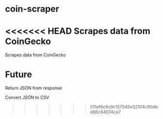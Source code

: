 # coin-scraper
<<<<<<< HEAD
Scrapes data from CoinGecko
=======
Scrapes data from CoinGecko

# Future
Return JSON from response

Convert JSON to CSV
>>>>>>> 011ef6c9c9c157545e32104c90dbd86c84074ce7
